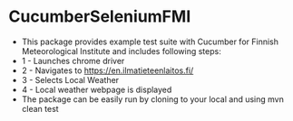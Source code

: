 # CucumberSeleniumFMI


 * This package provides example test suite with Cucumber for Finnish Meteorological Institute and includes following steps:
 * 1 - Launches chrome driver
 * 2 - Navigates to https://en.ilmatieteenlaitos.fi/
 * 3 - Selects Local Weather
 * 4 - Local weather webpage is displayed
* The package can be easily run by cloning to your local and using mvn clean test
 
